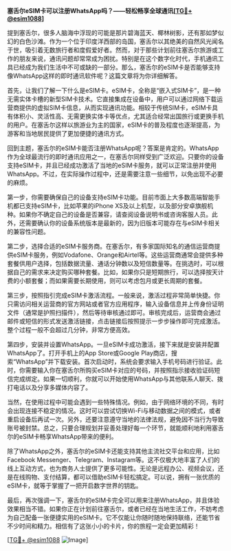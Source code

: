 **塞舌尔eSIM卡可以注册WhatsApp吗？——轻松畅享全球通讯[[TG💪+ @esim1088](https://t.me/s/esim1088)]**

提到塞舌尔，很多人脑海中浮现的可能是那片碧海蓝天、椰林树影，还有那如梦似幻的白色沙滩。作为一个位于印度洋西部的岛国，塞舌尔以其绝美的自然风光闻名于世，吸引着无数旅行者和度假爱好者。然而，对于那些计划前往塞舌尔旅游或工作的朋友来说，通讯问题却常常成为困扰。特别是在这个数字化时代，手机通讯工具已经成为我们生活中不可或缺的一部分。那么，塞舌尔的eSIM卡是否能够支持像WhatsApp这样的即时通讯软件呢？这篇文章将为你详细解答。

首先，让我们了解一下什么是eSIM卡。eSIM卡，全称是“嵌入式SIM卡”，是一种无需实体卡槽的新型SIM卡技术。它直接集成在设备中，用户可以通过网络下载运营商提供的虚拟SIM卡信息，从而实现通讯功能。相较于传统SIM卡，eSIM卡具有体积小、灵活性高、无需更换实体卡等优点，尤其适合经常出国旅行或更换手机的用户。在塞舌尔这样以旅游业为主的国家，eSIM卡的普及程度也逐渐提高，为游客和当地居民提供了更加便捷的通讯方式。

回到主题，塞舌尔的eSIM卡能否注册WhatsApp呢？答案是肯定的。WhatsApp作为全球最流行的即时通讯应用之一，在塞舌尔同样受到广泛欢迎。只要你的设备支持eSIM卡，并且已经成功激活了当地的eSIM卡服务，就可以正常注册并使用WhatsApp。不过，在实际操作过程中，还是需要注意一些细节，以免出现不必要的麻烦。

第一步，你需要确保自己的设备支持eSIM卡功能。目前市面上大多数高端智能手机都已支持eSIM卡，比如苹果的iPhone XS及以上机型，以及部分安卓旗舰机种。如果你不确定自己的设备是否兼容，请查阅设备说明书或咨询客服人员。此外，还需要确认你的设备系统版本是最新的，因为旧版本可能存在与eSIM卡相关的兼容性问题。

第二步，选择合适的eSIM卡服务商。在塞舌尔，有多家国际知名的通信运营商提供eSIM卡服务，例如Vodafone、Orange和Airtel等。这些运营商通常会提供多种套餐供用户选择，包括数据流量、通话分钟数以及短信数量等。在挑选时，可以根据自己的需求来决定购买哪种套餐。比如，如果你只是短期旅行，可以选择按天计费的小额套餐；而如果需要长期使用，则可以考虑包月或更长周期的套餐。

第三步，按照指引完成eSIM卡激活流程。一般来说，激活过程非常简单快捷。你只需访问相关运营商的官方网站或者官方应用程序，输入设备信息并上传身份证明文件（通常是护照扫描件），然后等待审核通过即可。审核完成后，运营商会通过邮件或短信的形式发送激活链接，点击链接后按照提示一步步操作即可完成激活。整个过程一般不会超过几分钟，非常方便高效。

第四步，安装并设置WhatsApp。一旦eSIM卡成功激活，接下来就是安装并配置WhatsApp了。打开手机上的App Store或Google Play商店，搜索“WhatsApp”并下载安装。首次启动时，系统会要求输入手机号码进行验证。此时，你需要输入你在塞舌尔所购买eSIM卡对应的号码，并按照指示接收验证码短信完成绑定。如果一切顺利，你就可以开始使用WhatsApp与其他联系人聊天、拨打电话以及分享多媒体内容了。

当然，在使用过程中可能会遇到一些特殊情况。例如，由于网络环境的不同，有时会出现连接不稳定的情况。这时可以尝试切换Wi-Fi与移动数据之间的模式，或者重启设备后再试一次。另外，还要注意遵守当地的法律法规，避免因不当行为导致账号被封禁。总之，只要合理规划并妥善处理好每一个环节，就能顺利地利用塞舌尔的eSIM卡畅享WhatsApp带来的便利。

除了WhatsApp之外，塞舌尔的eSIM卡还能支持其他主流社交平台和应用，比如Facebook Messenger、Telegram、Instagram等。这不仅极大地丰富了人们的线上互动方式，也为商务人士提供了更多可能性。无论是远程办公、视频会议，还是在线购物、支付结算，都可以借助eSIM卡轻松搞定。可以说，拥有一张优质的eSIM卡，就等于掌握了一把开启数字世界的钥匙。

最后，再次强调一下，塞舌尔的eSIM卡完全可以用来注册WhatsApp，并且体验效果相当不错。如果你正在计划前往塞舌尔，或者已经在当地生活工作，不妨考虑为自己配备一张便捷实用的eSIM卡。它不仅能让你随时随地保持联络，还能节省不少时间和精力。相信有了这张小小的卡片，你的旅程一定会更加精彩！

[[TG💪+ @esim1088](https://t.me/s/esim1088) ![Image](https://i.postimg.cc/4NQfJmqS/Snipaste-2025-05-13-00-14-12.png)]